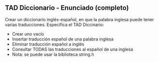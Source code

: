 ## TAD Diccionario - Enunciado (completo)
Crear un diccionario inglés-español, en que la palabra inglesa puede tener varias traducciones. Especifica el TAD Diccinario:
- Crear uno vacío
- Insertar traducción español de una palabra inglesa
- Eliminar traducción español a inglés
- Consultar TODAS las traducciones al español de una inglesa
- Nota: se puede usar la biblioteca string.h
